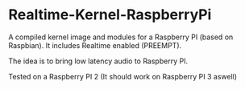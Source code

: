 # Realtime-Kernel-RaspberryPi

A compiled kernel image and modules for a Raspberry PI (based on Raspbian). It includes Realtime enabled (PREEMPT).

The idea is to bring low latency audio to Raspberry PI. 

Tested on a Raspberry PI 2 (It should work on Raspberry PI 3 aswell) 
